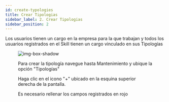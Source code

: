 ```yaml
---
id: create-typologies 
title: Crear Tipologias
sidebar_label: 2. Crear Tipologias
sidebar_position: 2
---
```


Los usuarios tienen un cargo en la empresa para la que trabajan y todos los usuarios registrados en el Skill tienen un cargo vinculado en sus Tipologías

<figure>

![img-box-shadow](/img/university/maintenance/typologies.png)

Para crear la tipología navegue hasta Mantenimiento y ubique la opción "Tipologías"

Haga clic en el icono "+" ubicado en la esquina superior derecha de la pantalla.

Es necesario rellenar los campos registrados en rojo